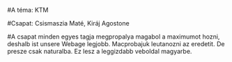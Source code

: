 #A téma: KTM


#Csapat: Csismaszia Maté, Kiráj Agostone


#A csapat minden egyes tagja megpropalya magabol a maximumot hozni, deshalb ist unsere Webage legjobb. Macprobajuk leutanozni az eredetit. De presze csak naturalba. Ez lesz a leggizdabb veboldal magyarbe.
